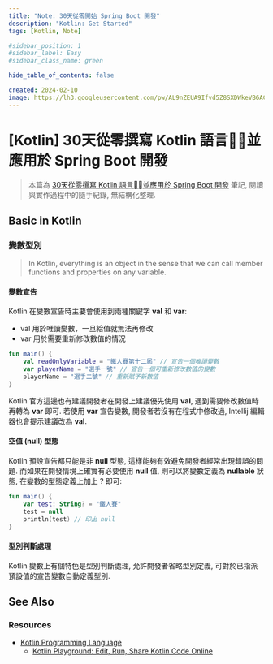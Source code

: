 ```yaml
---
title: "Note: 30天從零開始 Spring Boot 開發"
description: "Kotlin: Get Started"
tags: [Kotlin, Note]

#sidebar_position: 1
#sidebar_label: Easy
#sidebar_class_name: green

hide_table_of_contents: false

created: 2024-02-10
image: https://lh3.googleusercontent.com/pw/AL9nZEUA9Ifvd5Z8SXDWkeVB6AC4MPGwnXaL6kBXNPoXwOQQ2jOcZ1Jw_0p8TKK8C3ZX0e67_FOY15eDrm7aaXSQJcKtoUzC80SAQEHsaBy6qS2AqNNs5VUFNXBKm439y_1wkvmDl-PnL8ReojnIumNlEvOXBg=w800-no?authuser=0
---
```


[Kotlin] 30天從零撰寫 Kotlin 語言並應用於 Spring Boot 開發
====================

> 本篇為 [30天從零撰寫 Kotlin 語言並應用於 Spring Boot 開發](https://ithelp.ithome.com.tw/users/20121179/ironman/3005) 筆記, 閱讀與實作過程中的隨手紀錄, 無結構化整理.


Basic in Kotlin
---------------

### 變數型別 ###

> In Kotlin, everything is an object in the sense that we can call member functions and properties on any variable.

#### 變數宣告 ####

Kotlin 在變數宣告時主要會使用到兩種關鍵字 __val__ 和 __var__:

- val 用於唯讀變數，一旦給值就無法再修改
- var 用於需要重新修改數值的情況

```kotlin
fun main() {
	val readOnlyVariable = "鐵人賽第十二屆" // 宣告一個唯讀變數
	var playerName = "選手一號" // 宣告一個可重新修改數值的變數
	playerName = "選手二號" // 重新賦予新數值
}
```

Kotlin 官方這邊也有建議開發者在開發上建議優先使用 __val__, 遇到需要修改數值時再轉為 __var__ 即可.
若使用 __var__ 宣告變數, 開發者若沒有在程式中修改過, Intellij 編輯器也會提示建議改為 __val__.

#### 空值 (null) 型態 ####

Kotlin 預設宣告都只能是非 __null__ 型態, 這樣能夠有效避免開發者經常出現錯誤的問題.
而如果在開發情境上確實有必要使用 __null__ 值, 則可以將變數定義為 __nullable__ 狀態, 在變數的型態定義上加上 ? 即可:

```kotlin
fun main() {
    var test: String? = "鐵人賽"
    test = null
    println(test) // 印出 null
}
```

#### 型別判斷處理 ####

Kotlin 變數上有個特色是型別判斷處理, 允許開發者省略型別定義, 可對於已指派預設值的宣告變數自動定義型別.



See Also
--------

### Resources

- [Kotlin Programming Language](https://kotlinlang.org/)
	- [Kotlin Playground: Edit, Run, Share Kotlin Code Online](https://play.kotlinlang.org/)
